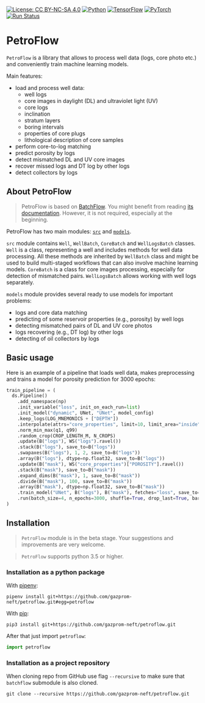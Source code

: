 [![License: CC BY-NC-SA 4.0](https://img.shields.io/badge/License-CC%20BY--NC--SA%204.0-lightgrey.svg)](https://creativecommons.org/licenses/by-nc-sa/4.0/)
[![Python](https://img.shields.io/badge/python-3.5-blue.svg)](https://python.org)
[![TensorFlow](https://img.shields.io/badge/TensorFlow-1.12-orange.svg)](https://tensorflow.org)
[![PyTorch](https://img.shields.io/badge/torch-1.1-orange.svg)](https://pytorch.org)
[![Run Status](https://api.shippable.com/projects/5d5fd94288fdbd00078b3924/badge?branch=master)](https://app.shippable.com/github/gazprom-neft/petroflow)

# PetroFlow

`PetroFlow` is a library that allows to process well data (logs, core photo etc.) and conveniently train
machine learning models.

Main features:

* load and process well data:
    * well logs
    * core images in daylight (DL) and ultraviolet light (UV)
    * core logs
    * inclination
    * stratum layers
    * boring intervals
    * properties of core plugs
    * lithological description of core samples
* perform core-to-log matching
* predict porosity by logs
* detect mismatched DL and UV core images
* recover missed logs and DT log by other logs
* detect collectors by logs

## About PetroFlow

> PetroFlow is based on [BatchFlow](https://github.com/analysiscenter/batchflow). You might benefit from reading [its documentation](https://analysiscenter.github.io/batchflow).
However, it is not required, especially at the beginning.


PetroFlow has two main modules: [``src``](https://github.com/gazprom-neft/petroflow/tree/master/petroflow/src) and [``models``](https://github.com/gazprom-neft/petroflow/tree/master/petroflow/models).


``src`` module contains ``Well``, ``WellBatch``, ``CoreBatch`` and ``WellLogsBatch`` classes.
``Well`` is a class, representing a well and includes methods for well data processing. All these methods are inherited by ``WellBatch`` class and might be used to build multi-staged workflows that can also involve machine learning models. ``CoreBatch`` is a class for core images processing, especially for detection of mismatched pairs. ``WellLogsBatch`` allows working with well logs separately.

``models`` module provides several ready to use models for important problems:

* logs and core data matching
* predicting of some reservoir properties (e.g., porosity) by well logs
* detecting mismatched pairs of DL and UV core photos
* logs recovering (e.g., DT log) by other logs
* detecting of oil collectors by logs

## Basic usage

Here is an example of a pipeline that loads well data, makes preprocessing and trains
a model for porosity prediction for 3000 epochs:
```python
train_pipeline = (
  ds.Pipeline()
    .add_namespace(np)
    .init_variable("loss", init_on_each_run=list)
    .init_model("dynamic", UNet, "UNet", model_config)
    .keep_logs(LOG_MNEMONICS + ["DEPTH"])
    .interpolate(attrs="core_properties", limit=10, limit_area="inside")
    .norm_min_max(q1, q99)
    .random_crop(CROP_LENGTH_M, N_CROPS)
    .update(B("logs"), WS("logs").ravel())
    .stack(B("logs"), save_to=B("logs"))
    .swapaxes(B("logs"), 1, 2, save_to=B("logs"))
    .array(B("logs"), dtype=np.float32, save_to=B("logs"))
    .update(B("mask"), WS("core_properties")["POROSITY"].ravel())
    .stack(B("mask"), save_to=B("mask"))
    .expand_dims(B("mask"), 1, save_to=B("mask"))
    .divide(B("mask"), 100, save_to=B("mask"))
    .array(B("mask"), dtype=np.float32, save_to=B("mask"))
    .train_model("UNet", B("logs"), B("mask"), fetches="loss", save_to=V("loss", mode="a"))
    .run(batch_size=4, n_epochs=3000, shuffle=True, drop_last=True, bar=True, lazy=True)
)
```


## Installation

> `PetroFlow` module is in the beta stage. Your suggestions and improvements are very welcome.

> `PetroFlow` supports python 3.5 or higher.


### Installation as a python package

With [pipenv](https://docs.pipenv.org/):

    pipenv install git+https://github.com/gazprom-neft/petroflow.git#egg=petroflow

With [pip](https://pip.pypa.io/en/stable/):

    pip3 install git+https://github.com/gazprom-neft/petroflow.git

After that just import `petroflow`:
```python
import petroflow
```


### Installation as a project repository

When cloning repo from GitHub use flag ``--recursive`` to make sure that ``batchflow`` submodule is also cloned.

    git clone --recursive https://github.com/gazprom-neft/petroflow.git
